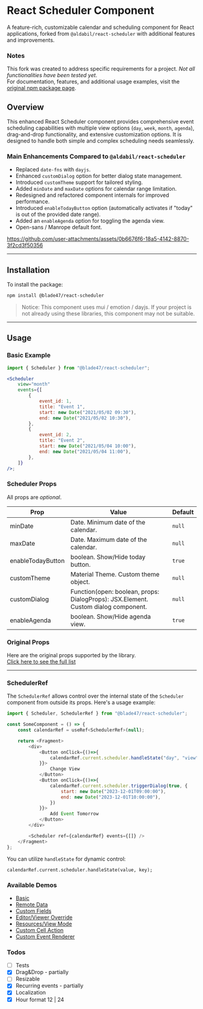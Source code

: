 # React Scheduler Component

A feature-rich, customizable calendar and scheduling component for React applications, forked from `@aldabil/react-scheduler` with additional features and improvements.

### Notes
This fork was created to address specific requirements for a project. *Not all functionalities have been tested yet*. <br>
For documentation, features, and additional usage examples, visit the [original npm package page](https://www.npmjs.com/package/@aldabil/react-scheduler).

## Overview

This enhanced React Scheduler component provides comprehensive event scheduling capabilities with multiple view options (`day`, `week`, `month`, `agenda`), drag-and-drop functionality, and extensive customization options. It is designed to handle both simple and complex scheduling needs seamlessly.

### Main Enhancements Compared to `@aldabil/react-scheduler`

- Replaced `date-fns` with `dayjs`.
- Enhanced `customDialog` option for better dialog state management.
- Introduced `customTheme` support for tailored styling.
- Added `minDate` and `maxDate` options for calendar range limitation.
- Redesigned and refactored component internals for improved performance.
- Introduced `enableTodayButton` option (automatically activates if "today" is out of the provided date range).
- Added an `enableAgenda` option for toggling the agenda view.
- Open-sans / Manrope default font.


https://github.com/user-attachments/assets/0b6676f6-18a5-4142-8870-3f2cd3f50356

---

## Installation

To install the package:

```bash
npm install @blade47/react-scheduler
````

> Notice: This component uses mui / emotion / dayjs. If your project is not already using these libraries, this component may not be suitable.

---

## Usage

### Basic Example

```jsx
import { Scheduler } from "@blade47/react-scheduler";

<Scheduler
    view="month"
    events={[
        {
            event_id: 1,
            title: "Event 1",
            start: new Date("2021/05/02 09:30"),
            end: new Date("2021/05/02 10:30"),
        },
        {
            event_id: 2,
            title: "Event 2",
            start: new Date("2021/05/04 10:00"),
            end: new Date("2021/05/04 11:00"),
        },
    ]}
/>;
```

### Scheduler Props

All props are *optional*.

| Prop              | Value                                                                              | Default |
|-------------------|------------------------------------------------------------------------------------|---------|
| minDate           | Date. Minimum date of the calendar.                                                | `null`  |
| maxDate           | Date. Maximum date of the calendar.                                                | `null`  |
| enableTodayButton | boolean. Show/Hide today button.                                                   | `true`  |
| customTheme       | Material Theme. Custom theme object.                                               | `null`  |
| customDialog      | Function(open: boolean, props: DialogProps): JSX.Element. Custom dialog component. | `null`  |
| enableAgenda      | boolean. Show/Hide agenda view.                                                    | `true`  |

### Original Props

Here are the original props supported by the library. <br>
[Click here to see the full list](https://www.npmjs.com/package/@aldabil/react-scheduler)

---

### SchedulerRef

The `SchedulerRef` allows control over the internal state of the `Scheduler` component from outside its props. 
Here's a usage example:

```js
import { Scheduler, SchedulerRef } from "@blade47/react-scheduler";

const SomeComponent = () => {
    const calendarRef = useRef<SchedulerRef>(null);

    return <Fragment>
        <div>
            <Button onClick={()=>{
                calendarRef.current.scheduler.handleState("day", "view");
            }}>
                Change View
            </Button>
            <Button onClick={()=>{
                calendarRef.current.scheduler.triggerDialog(true, {
                    start: new Date("2023-12-01T09:00:00"),
                    end: new Date("2023-12-01T10:00:00"),
                })
            }}>
                Add Event Tomorrow
            </Button>
        </div>

        <Scheduler ref={calendarRef} events={[]} />
    </Fragment>
};
```

You can utilize `handleState` for dynamic control:

```
calendarRef.current.scheduler.handleState(value, key);
```

### Available Demos

- [Basic](https://codesandbox.io/p/sandbox/standard-x24pqk)
- [Remote Data](https://codesandbox.io/s/remote-data-j13ei)
- [Custom Fields](https://codesandbox.io/s/custom-fields-b2kbv)
- [Editor/Viewer Override](https://codesandbox.io/s/customeditor-tt2pf)
- [Resources/View Mode](https://codesandbox.io/s/resources-7wlcy)
- [Custom Cell Action](https://codesandbox.io/s/custom-cell-action-n02dv)
- [Custom Event Renderer](https://codesandbox.io/s/custom-event-renderer-rkf4xw)

### Todos

- [ ] Tests
- [x] Drag&Drop - partially
- [ ] Resizable
- [x] Recurring events - partially
- [x] Localization
- [x] Hour format 12 | 24
